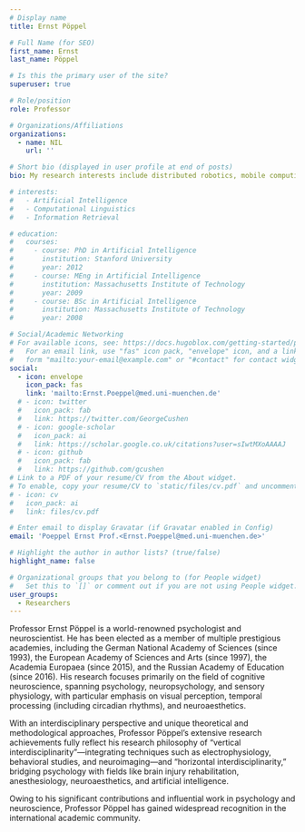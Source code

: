 ```yaml
---
# Display name
title: Ernst Pöppel

# Full Name (for SEO)
first_name: Ernst
last_name: Pöppel

# Is this the primary user of the site?
superuser: true

# Role/position
role: Professor

# Organizations/Affiliations
organizations:
  - name: NIL
    url: ''

# Short bio (displayed in user profile at end of posts)
bio: My research interests include distributed robotics, mobile computing and programmable matter.

# interests:
#   - Artificial Intelligence
#   - Computational Linguistics
#   - Information Retrieval

# education:
#   courses:
#     - course: PhD in Artificial Intelligence
#       institution: Stanford University
#       year: 2012
#     - course: MEng in Artificial Intelligence
#       institution: Massachusetts Institute of Technology
#       year: 2009
#     - course: BSc in Artificial Intelligence
#       institution: Massachusetts Institute of Technology
#       year: 2008

# Social/Academic Networking
# For available icons, see: https://docs.hugoblox.com/getting-started/page-builder/#icons
#   For an email link, use "fas" icon pack, "envelope" icon, and a link in the
#   form "mailto:your-email@example.com" or "#contact" for contact widget.
social:
  - icon: envelope
    icon_pack: fas
    link: 'mailto:Ernst.Poeppel@med.uni-muenchen.de'
  # - icon: twitter
  #   icon_pack: fab
  #   link: https://twitter.com/GeorgeCushen
  # - icon: google-scholar
  #   icon_pack: ai
  #   link: https://scholar.google.co.uk/citations?user=sIwtMXoAAAAJ
  # - icon: github
  #   icon_pack: fab
  #   link: https://github.com/gcushen
# Link to a PDF of your resume/CV from the About widget.
# To enable, copy your resume/CV to `static/files/cv.pdf` and uncomment the lines below.
# - icon: cv
#   icon_pack: ai
#   link: files/cv.pdf

# Enter email to display Gravatar (if Gravatar enabled in Config)
email: 'Poeppel Ernst Prof.<Ernst.Poeppel@med.uni-muenchen.de>'

# Highlight the author in author lists? (true/false)
highlight_name: false

# Organizational groups that you belong to (for People widget)
#   Set this to `[]` or comment out if you are not using People widget.
user_groups:
  - Researchers
---
```


Professor Ernst Pöppel is a world-renowned psychologist and neuroscientist. He has been elected as a member of multiple prestigious academies, including the German National Academy of Sciences (since 1993), the European Academy of Sciences and Arts (since 1997), the Academia Europaea (since 2015), and the Russian Academy of Education (since 2016). His research focuses primarily on the field of cognitive neuroscience, spanning psychology, neuropsychology, and sensory physiology, with particular emphasis on visual perception, temporal processing (including circadian rhythms), and neuroaesthetics.

With an interdisciplinary perspective and unique theoretical and methodological approaches, Professor Pöppel’s extensive research achievements fully reflect his research philosophy of “vertical interdisciplinarity”—integrating techniques such as electrophysiology, behavioral studies, and neuroimaging—and “horizontal interdisciplinarity,” bridging psychology with fields like brain injury rehabilitation, anesthesiology, neuroaesthetics, and artificial intelligence.

Owing to his significant contributions and influential work in psychology and neuroscience, Professor Pöppel has gained widespread recognition in the international academic community.